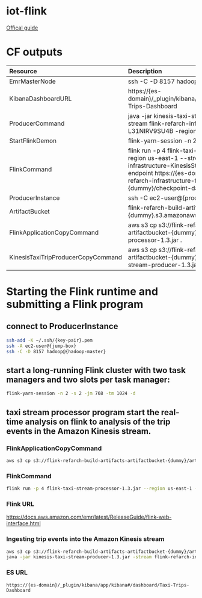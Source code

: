 # iot-flink

[Offical guide](https://aws.amazon.com/blogs/big-data/build-a-real-time-stream-processing-pipeline-with-apache-flink-on-aws/)

# CF outputs
| Resource  | Description |
| :-------- | :----------  |
|EmrMasterNode | ssh -C -D 8157 hadoop@{hadoop-master} |
|KibanaDashboardURL | https://{es-domain}/_plugin/kibana/app/kibana#/dashboard/Taxi-Trips-Dashboard |
|ProducerCommand | java -jar kinesis-taxi-stream-producer-1.3.jar -stream flink-refarch-infrastructure-KinesisStream-L31NIRV9SU4B -region us-east-1 -speedup 6480 |
|StartFlinkDemon  | flink-yarn-session -n 2 -s 2 -jm 768 -tm 1024 -d |
|FlinkCommand | flink run -p 4 flink-taxi-stream-processor-1.3.jar --region us-east-1 --stream flink-refarch-infrastructure-KinesisStream-{dummy} --es-endpoint https://{es-domain} --checkpoint s3://flink-refarch-infrastructure-flinkdatabucket-{dummy}/checkpoint-data |
|ProducerInstance | ssh -C ec2-user@{producer-domain} |
|ArtifactBucket | flink-refarch-build-artifacts-artifactbucket-{dummy}.s3.amazonaws.com  
|FlinkApplicationCopyCommand | aws s3 cp s3://flink-refarch-build-artifacts-artifactbucket-{dummy}/artifacts/flink-taxi-stream-processor-1.3.jar .  |
|KinesisTaxiTripProducerCopyCommand | aws s3 cp s3://flink-refarch-build-artifacts-artifactbucket-{dummy}/artifacts/kinesis-taxi-stream-producer-1.3.jar .|


# Starting the Flink runtime and submitting a Flink program
## connect to ProducerInstance
```bash
ssh-add -K ~/.ssh/{key-pair}.pem
ssh -A ec2-user@{jump-box}
ssh -C -D 8157 hadoop@{hadoop-master} 
```

## start a long-running Flink cluster with two task managers and two slots per task manager:
```bash
flink-yarn-session -n 2 -s 2 -jm 768 -tm 1024 -d
```

## taxi stream processor program start the real-time analysis on flink to analysis of the trip events in the Amazon Kinesis stream.
### FlinkApplicationCopyCommand
```bash
aws s3 cp s3://flink-refarch-build-artifacts-artifactbucket-{dummy}/artifacts/flink-taxi-stream-processor-1.3.jar .
```
### FlinkCommand
```bash
flink run -p 4 flink-taxi-stream-processor-1.3.jar --region us-east-1 --stream flink-refarch-infrastructure-KinesisStream-{dummy} --es-endpoint https://{es-domain} --checkpoint s3://flink-refarch-infrastructure-flinkdatabucket-{dummy}/checkpoint-data
```

### Flink URL
https://docs.aws.amazon.com/emr/latest/ReleaseGuide/flink-web-interface.html

### Ingesting trip events into the Amazon Kinesis stream
```bash
aws s3 cp s3://flink-refarch-build-artifacts-artifactbucket-{dummy}/artifacts/kinesis-taxi-stream-producer-1.3.jar .
java -jar kinesis-taxi-stream-producer-1.3.jar -stream flink-refarch-infrastructure-KinesisStream-{dummy} -region us-east-1 -speedup 6480
```

### ES URL
```
https://{es-domain}/_plugin/kibana/app/kibana#/dashboard/Taxi-Trips-Dashboard
```